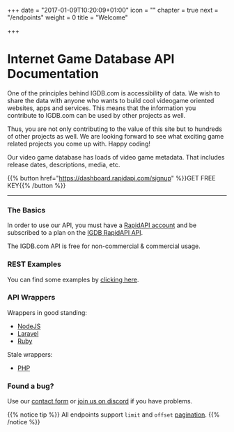 +++
date = "2017-01-09T10:20:09+01:00"
icon = "<b class='fa fa-hand-peace-o'></b>"
chapter = true
next = "/endpoints"
weight = 0
title = "Welcome"

+++

# Internet Game Database API Documentation

One of the principles behind IGDB.com is accessibility of data. We wish to share the data with anyone who wants to build cool videogame oriented websites, apps and services. This means that the information you contribute to IGDB.com can be used by other projects as well.

Thus, you are not only contributing to the value of this site but to hundreds of other projects as well. We are looking forward to see what exciting game related projects you come up with. Happy coding!

Our video game database has loads of video game metadata. That includes release dates, descriptions, media, etc.

{{% button href="https://dashboard.rapidapi.com/signup" %}}GET FREE KEY{{% /button %}}

---

### The Basics

In order to use our API, you must have a [RapidAPI account](https://dashboard.rapidapi.com/signup) and be subscribed to a plan on the [IGDB RapidAPI API](https://rapidapi.com/user/igdbcom/package/Internet%20Game%20Database).
  
The IGDB.com API is free for non-commercial & commercial usage.

### REST Examples

You can find some examples by [clicking here](./examples).

### API Wrappers

Wrappers in good standing:

- [NodeJS](https://github.com/igdb/igdb-api-node)
- [Laravel](https://github.com/messerli90/igdb)
- [Ruby](https://github.com/tastycake/igdb_api)

Stale wrappers:

- [PHP](https://github.com/igdb/igdb-api-php)

### Found a bug?

Use our [contact form](https://www.igdb.com/feedbacks/new) or [join us on discord](https://discord.gg/JKsh9R7) if you have problems.

{{% notice tip %}}
All endpoints support `limit` and `offset` [pagination](/api/references/pagination).
{{% /notice %}}